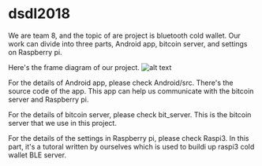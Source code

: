 # dsdl2018
We are team 8, and the topic of are project is bluetooth cold wallet.
Our work can divide into three parts, Android app, bitcoin server, and settings on Raspberry pi.

Here's the frame diagram of our project.
![alt text](https://imgur.com/1vUhKep)

For the details of Android app, please check Android/src. 
There's the source code of the app. This app can help us communicate with the bitcoin server and Raspberry pi.

For the details of bitcoin server, please check bit_server.
This is the bitcoin server that we use in this project.

For the details of the settings in Raspberry pi, please check Raspi3. 
In this part, it's a tutoral written by ourselves which is used to buildi up raspi3 cold wallet BLE server.
